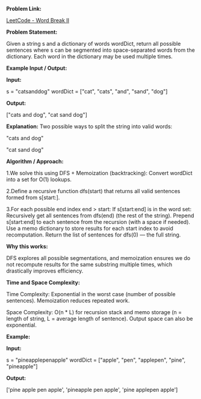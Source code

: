 **Problem Link:**

[LeetCode - Word Break II](https://leetcode.com/problems/word-break-ii/description/)

**Problem Statement:**

Given a string s and a dictionary of words wordDict, return all possible sentences where s can be segmented into space-separated words from the dictionary.
Each word in the dictionary may be used multiple times.

**Example Input / Output:**

**Input:**

s = "catsanddog"
wordDict = ["cat", "cats", "and", "sand", "dog"]


**Output:**

["cats and dog", "cat sand dog"]


**Explanation:**
Two possible ways to split the string into valid words:

"cats and dog"

"cat sand dog"

**Algorithm / Approach:**

1.We solve this using DFS + Memoization (backtracking): Convert wordDict into a set for O(1) lookups.

2.Define a recursive function dfs(start) that returns all valid sentences formed from s[start:].

3.For each possible end index end > start: If s[start:end] is in the word set: 
Recursively get all sentences from dfs(end) (the rest of the string).
Prepend s[start:end] to each sentence from the recursion (with a space if needed).
Use a memo dictionary to store results for each start index to avoid recomputation.
Return the list of sentences for dfs(0) — the full string.

**Why this works:**

DFS explores all possible segmentations, and memoization ensures we do not recompute results for the same substring multiple times, which drastically improves efficiency.

**Time and Space Complexity:**

Time Complexity: Exponential in the worst case (number of possible sentences). Memoization reduces repeated work.

Space Complexity: O(n * L) for recursion stack and memo storage (n = length of string, L = average length of sentence). Output space can also be exponential.

**Example:**

**Input:**

s = "pineapplepenapple"
wordDict = ["apple", "pen", "applepen", "pine", "pineapple"]

**Output:**

['pine apple pen apple', 'pineapple pen apple', 'pine applepen apple']
